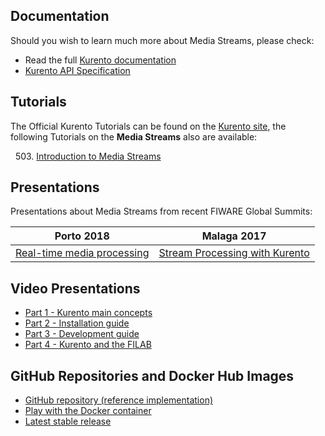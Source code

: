 ## Documentation

Should you wish to learn much more about Media Streams, please check:

-   Read the full
    [Kurento documentation](https://kurento.readthedocs.org/en/latest/)
-   [Kurento API Specification](http://docs.streamoriented.apiary.io/)

## Tutorials

The Official Kurento Tutorials can be found on the
[Kurento site](https://doc-kurento.readthedocs.io/en/stable/user/tutorials.html),
the following Tutorials on the **Media Streams** also are available:

&nbsp; 503.
[Introduction to Media Streams](https://fiware-tutorials.readthedocs.io/en/latest/media-streams)<br/>

## Presentations

Presentations about Media Streams from recent FIWARE Global Summits:

| Porto 2018                                                                                                                                    | Malaga 2017                                                                                                                         |
| --------------------------------------------------------------------------------------------------------------------------------------------- | ----------------------------------------------------------------------------------------------------------------------------------- |
| [Real-time media processing](https://www.slideshare.net/FI-WARE/fiware-global-summit-realtime-media-stream-processing-using-kurento-97030173) | [Stream Processing with Kurento](https://www.slideshare.net/FI-WARE/fiware-tech-summit-stream-processing-with-kurento-media-server) |

## Video Presentations

-   [Part 1 - Kurento main concepts](https://www.youtube.com/watch?v=1EKV1wpz4iU)
-   [Part 2 - Installation guide](https://www.youtube.com/watch?v=I-qAFViQfBk)
-   [Part 3 - Development guide](https://www.youtube.com/watch?v=rloBE438avU)
-   [Part 4 - Kurento and the FILAB](https://www.youtube.com/watch?v=U-_vh03g5cs)

## GitHub Repositories and Docker Hub Images

-   [GitHub repository (reference implementation)](https://github.com/Kurento/kurento-media-server)
-   [Play with the Docker container](https://hub.docker.com/r/fiware/stream-oriented-kurento/)
-   [Latest stable release](https://github.com/Kurento/kurento-media-server/releases/latest)
